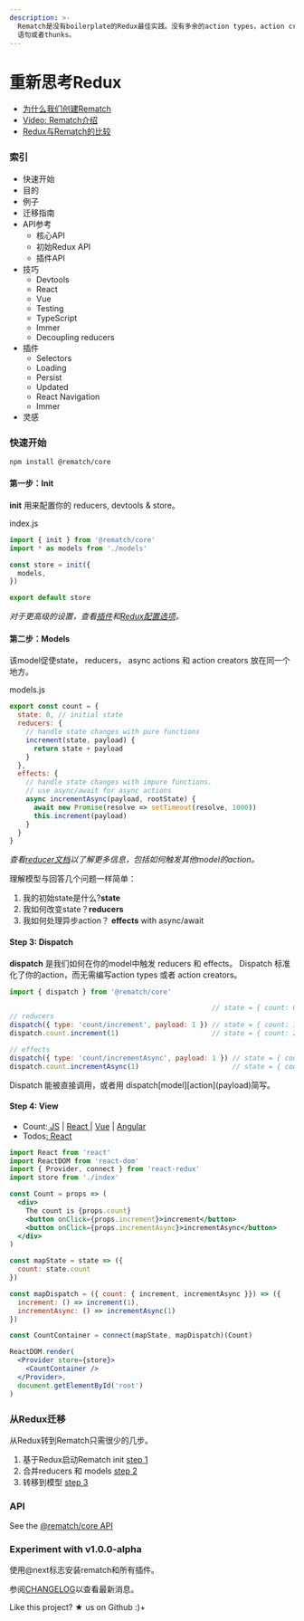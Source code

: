 ```yaml
---
description: >-
  Rematch是没有boilerplate的Redux最佳实践。没有多余的action types，action creators，switch
  语句或者thunks。
---
```


# 重新思考Redux

*  [为什么我们创建Rematch](https://hackernoon.com/redesigning-redux-b2baee8b8a38)
* [Video: Rematch介绍](https://www.youtube.com/watch?v=3ezSBYoL5do)
* [Redux与Rematch的比较](https://rematch.gitbook.io/handbook/mu-de)

### 索引

* 快速开始
* 目的
* 例子
* 迁移指南
* API参考
  * 核心API
  * 初始Redux API
  * 插件API
* 技巧
  * Devtools
  * React
  * Vue
  * Testing
  * TypeScript
  * Immer
  * Decoupling reducers
* 插件
  * Selectors
  * Loading
  * Persist
  * Updated
  * React Navigation
  * Immer
*  灵感

### 快速开始

```bash
npm install @rematch/core
```

#### 第一步：Init

**init** 用来配置你的 reducers, devtools & store。

index.js

```javascript
import { init } from '@rematch/core'
import * as models from './models'

const store = init({
  models,
})

export default store
```

_对于更高级的设置，查看_[_插件_](https://rematch.gitbooks.io/rematch/docs/plugins.md)_和_[_Redux配置选项_](https://rematch.gitbook.io/handbook/~/edit/primary/api-wen-dang/init-redux-api)_。_

#### 第二步：Models

该model促使state， reducers， async actions 和 action creators 放在同一个地方。

models.js

```javascript
export const count = {
  state: 0, // initial state
  reducers: {
    // handle state changes with pure functions
    increment(state, payload) {
      return state + payload
    }
  },
  effects: {
    // handle state changes with impure functions.
    // use async/await for async actions
    async incrementAsync(payload, rootState) {
      await new Promise(resolve => setTimeout(resolve, 1000))
      this.increment(payload)
    }
  }
}
```

_查看_[_reducer文档_](https://github.com/rematch/rematch/blob/master/docs/api.md#reducers)_以了解更多信息，包括如何触发其他model的action。_

理解模型与回答几个问题一样简单：

1. 我的初始state是什么?**state**
2. 我如何改变state？**reducers**
3. 我如何处理异步action？  **effects** with async/await

#### Step 3: Dispatch

 **dispatch** 是我们如何在你的model中触发 reducers 和 effects。 Dispatch 标准化了你的action，而无需编写action types 或者  action creators。

```javascript
import { dispatch } from '@rematch/core'

                                                  // state = { count: 0 }
// reducers
dispatch({ type: 'count/increment', payload: 1 }) // state = { count: 1 }
dispatch.count.increment(1)                       // state = { count: 2 }

// effects
dispatch({ type: 'count/incrementAsync', payload: 1 }) // state = { count: 3 } after delay
dispatch.count.incrementAsync(1)                       // state = { count: 4 } after delay
```

 Dispatch 能被直接调用，或者用 dispatch\[model\]\[action\]\(payload\)简写。

#### Step 4: View

* Count:[ JS](https://codepen.io/Sh_McK/pen/BJMmXx?editors=1010) \| [React ](https://codesandbox.io/s/3kpyz2nnz6)\| [Vue](https://codesandbox.io/s/n3373olqo0) \| [Angular](https://stackblitz.com/edit/rematch-angular-5-count)
* Todos[: React](https://codesandbox.io/s/92mk9n6vww)

```jsx
import React from 'react'
import ReactDOM from 'react-dom'
import { Provider, connect } from 'react-redux'
import store from './index'

const Count = props => (
  <div>
    The count is {props.count}
    <button onClick={props.increment}>increment</button>
    <button onClick={props.incrementAsync}>incrementAsync</button>
  </div>
)

const mapState = state => ({
  count: state.count
})

const mapDispatch = ({ count: { increment, incrementAsync }}) => ({
  increment: () => increment(1),
  incrementAsync: () => incrementAsync(1)
})

const CountContainer = connect(mapState, mapDispatch)(Count)

ReactDOM.render(
  <Provider store={store}>
    <CountContainer />
  </Provider>,
  document.getElementById('root')
)
```

### 从Redux迁移

从Redux转到Rematch只需很少的几步。

1. 基于Redux启动Rematch init [step 1](https://codesandbox.io/s/yw2wy1q929)
2. 合并reducers 和  models  [step 2](https://codesandbox.io/s/9yk6rjok1r)
3. 转移到模型 [step 3](https://codesandbox.io/s/mym2x8m7v9)

### API

 See the [@rematch/core API](https://rematch.gitbooks.io/rematch/docs/api.html)

### Experiment with v1.0.0-alpha

使用@next标志安装rematch和所有插件。

参阅[CHANGELOG](https://rematch.gitbooks.io/rematch/CHANGELOG.md)以查看最新消息。

Like this project? ★ us on Github :\)+

